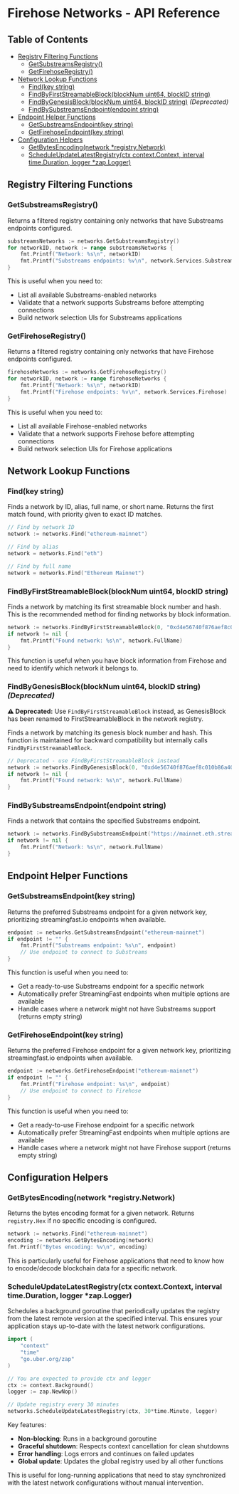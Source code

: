 # Firehose Networks - API Reference

## Table of Contents

- [Registry Filtering Functions](#registry-filtering-functions)
  - [GetSubstreamsRegistry()](#getsubstreamsregistry)
  - [GetFirehoseRegistry()](#getfirehoseregistry)
- [Network Lookup Functions](#network-lookup-functions)
  - [Find(key string)](#findkey-string)
  - [FindByFirstStreamableBlock(blockNum uint64, blockID string)](#findbyfirststreamableblockblocknum-uint64-blockid-string)
  - [FindByGenesisBlock(blockNum uint64, blockID string)](#findbygenesisblockblocknum-uint64-blockid-string) *(Deprecated)*
  - [FindBySubstreamsEndpoint(endpoint string)](#findbysubstreamsendpointendpoint-string)
- [Endpoint Helper Functions](#endpoint-helper-functions)
  - [GetSubstreamsEndpoint(key string)](#getsubstreamsendpointkey-string)
  - [GetFirehoseEndpoint(key string)](#getfirehoseendpointkey-string)
- [Configuration Helpers](#configuration-helpers)
  - [GetBytesEncoding(network *registry.Network)](#getbytesencodingnetwork-registrynetwork)
  - [ScheduleUpdateLatestRegistry(ctx context.Context, interval time.Duration, logger *zap.Logger)](#scheduleupdatelatestregistryctx-contextcontext-interval-timeduration-logger-zaplogger)

## Registry Filtering Functions

### GetSubstreamsRegistry()

Returns a filtered registry containing only networks that have Substreams endpoints configured.

```go
substreamsNetworks := networks.GetSubstreamsRegistry()
for networkID, network := range substreamsNetworks {
    fmt.Printf("Network: %s\n", networkID)
    fmt.Printf("Substreams endpoints: %v\n", network.Services.Substreams)
}
```

This is useful when you need to:
- List all available Substreams-enabled networks
- Validate that a network supports Substreams before attempting connections
- Build network selection UIs for Substreams applications

### GetFirehoseRegistry()

Returns a filtered registry containing only networks that have Firehose endpoints configured.

```go
firehoseNetworks := networks.GetFirehoseRegistry()
for networkID, network := range firehoseNetworks {
    fmt.Printf("Network: %s\n", networkID)
    fmt.Printf("Firehose endpoints: %v\n", network.Services.Firehose)
}
```

This is useful when you need to:
- List all available Firehose-enabled networks
- Validate that a network supports Firehose before attempting connections
- Build network selection UIs for Firehose applications

## Network Lookup Functions

### Find(key string)

Finds a network by ID, alias, full name, or short name. Returns the first match found, with priority given to exact ID matches.

```go
// Find by network ID
network := networks.Find("ethereum-mainnet")

// Find by alias
network = networks.Find("eth")

// Find by full name
network = networks.Find("Ethereum Mainnet")
```

### FindByFirstStreamableBlock(blockNum uint64, blockID string)

Finds a network by matching its first streamable block number and hash. This is the recommended method for finding networks by block information.

```go
network := networks.FindByFirstStreamableBlock(0, "0xd4e56740f876aef8c010b86a40d5f56745a118d0906a34e69aec8c0db1cb8fa3")
if network != nil {
    fmt.Printf("Found network: %s\n", network.FullName)
}
```

This function is useful when you have block information from Firehose and need to identify which network it belongs to.

### FindByGenesisBlock(blockNum uint64, blockID string) *(Deprecated)*

**⚠️ Deprecated:** Use `FindByFirstStreamableBlock` instead, as GenesisBlock has been renamed to FirstStreamableBlock in the network registry.

Finds a network by matching its genesis block number and hash. This function is maintained for backward compatibility but internally calls `FindByFirstStreamableBlock`.

```go
// Deprecated - use FindByFirstStreamableBlock instead
network := networks.FindByGenesisBlock(0, "0xd4e56740f876aef8c010b86a40d5f56745a118d0906a34e69aec8c0db1cb8fa3")
if network != nil {
    fmt.Printf("Found network: %s\n", network.FullName)
}
```

### FindBySubstreamsEndpoint(endpoint string)

Finds a network that contains the specified Substreams endpoint.

```go
network := networks.FindBySubstreamsEndpoint("https://mainnet.eth.streamingfast.io:443")
if network != nil {
    fmt.Printf("Network: %s\n", network.FullName)
}
```

## Endpoint Helper Functions

### GetSubstreamsEndpoint(key string)

Returns the preferred Substreams endpoint for a given network key, prioritizing streamingfast.io endpoints when available.

```go
endpoint := networks.GetSubstreamsEndpoint("ethereum-mainnet")
if endpoint != "" {
    fmt.Printf("Substreams endpoint: %s\n", endpoint)
    // Use endpoint to connect to Substreams
}
```

This function is useful when you need to:
- Get a ready-to-use Substreams endpoint for a specific network
- Automatically prefer StreamingFast endpoints when multiple options are available
- Handle cases where a network might not have Substreams support (returns empty string)

### GetFirehoseEndpoint(key string)

Returns the preferred Firehose endpoint for a given network key, prioritizing streamingfast.io endpoints when available.

```go
endpoint := networks.GetFirehoseEndpoint("ethereum-mainnet")
if endpoint != "" {
    fmt.Printf("Firehose endpoint: %s\n", endpoint)
    // Use endpoint to connect to Firehose
}
```

This function is useful when you need to:
- Get a ready-to-use Firehose endpoint for a specific network
- Automatically prefer StreamingFast endpoints when multiple options are available
- Handle cases where a network might not have Firehose support (returns empty string)

## Configuration Helpers

### GetBytesEncoding(network *registry.Network)

Returns the bytes encoding format for a given network. Returns `registry.Hex` if no specific encoding is configured.

```go
network := networks.Find("ethereum-mainnet")
encoding := networks.GetBytesEncoding(network)
fmt.Printf("Bytes encoding: %v\n", encoding)
```

This is particularly useful for Firehose applications that need to know how to encode/decode blockchain data for a specific network.

### ScheduleUpdateLatestRegistry(ctx context.Context, interval time.Duration, logger *zap.Logger)

Schedules a background goroutine that periodically updates the registry from the latest remote version at the specified interval. This ensures your application stays up-to-date with the latest network configurations.

```go
import (
    "context"
    "time"
    "go.uber.org/zap"
)

// You are expected to provide ctx and logger
ctx := context.Background()
logger := zap.NewNop()

// Update registry every 30 minutes
networks.ScheduleUpdateLatestRegistry(ctx, 30*time.Minute, logger)
```

Key features:
- **Non-blocking**: Runs in a background goroutine
- **Graceful shutdown**: Respects context cancellation for clean shutdowns
- **Error handling**: Logs errors and continues on failed updates
- **Global update**: Updates the global registry used by all other functions

This is useful for long-running applications that need to stay synchronized with the latest network configurations without manual intervention.
